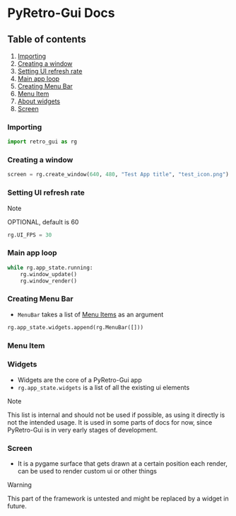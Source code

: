 # PyRetro-Gui Docs

## Table of contents
1. [Importing](#Importing)
2. [Creating a window](#Creatingawindow)
3. [Setting UI refresh rate](#SettingUIrefreshrate)
4. [Main app loop](#Mainapploop)
5. [Creating Menu Bar](#CreatingMenuBar)
6. [Menu Item](#MenuItem)
7. [About widgets](#Widgets)
8. [Screen](#Screen)


### Importing
```python
import retro_gui as rg
```

### Creating a window
```python
screen = rg.create_window(640, 480, "Test App title", "test_icon.png")
```

### Setting UI refresh rate 
> [!NOTE]
> OPTIONAL, default is 60
```python
rg.UI_FPS = 30
```

### Main app loop
```python
while rg.app_state.running:
    rg.window_update()
    rg.window_render()
```

### Creating Menu Bar
- `MenuBar` takes a list of [Menu Items](#MenuItem) as an argument
```python
rg.app_state.widgets.append(rg.MenuBar([]))
```

### Menu Item



### Widgets
- Widgets are the core of a PyRetro-Gui app
- `rg.app_state.widgets` is a list of all the existing ui elements
> [!NOTE]
> This list is internal and should not be used if possible, as using it directly is not the intended usage.
> It is used in some parts of docs for now, since PyRetro-Gui is in very early stages of development.

### Screen
- It is a pygame surface that gets drawn at a certain position each render, can be used to render custom ui or other things
> [!WARNING]
> This part of the framework is untested and might be replaced by a widget in future.


